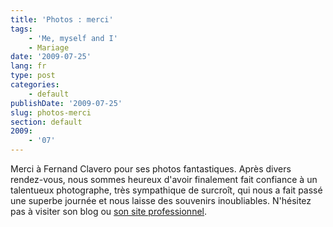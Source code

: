 ```yaml
---
title: 'Photos : merci'
tags:
    - 'Me, myself and I'
    - Mariage
date: '2009-07-25'
lang: fr
type: post
categories:
    - default
publishDate: '2009-07-25'
slug: photos-merci
section: default
2009:
    - '07'
---
```


Merci à Fernand Clavero pour ses photos fantastiques. Après divers rendez-vous, nous sommes heureux d'avoir finalement fait confiance à un talentueux photographe, très sympathique de surcroît, qui nous a fait passé une superbe journée et nous laisse des souvenirs inoubliables. N'hésitez pas à visiter son blog ou [son site professionnel](http://www.fernandclavero-photographe.fr/).